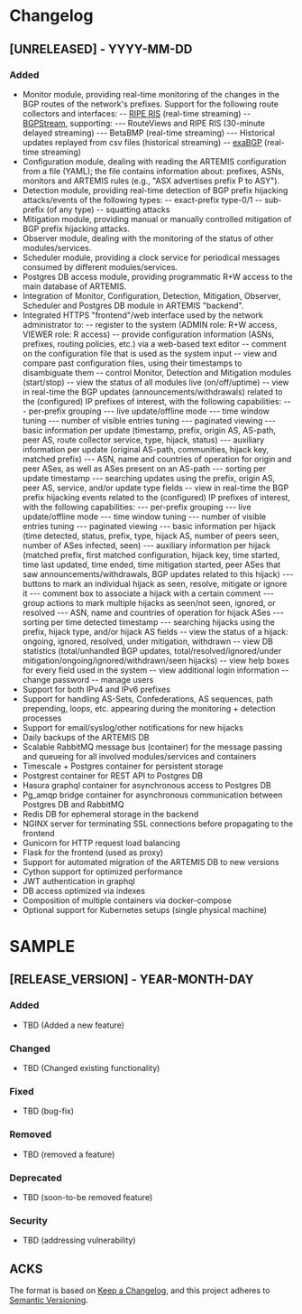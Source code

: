 # Changelog

## [UNRELEASED] - YYYY-MM-DD
### Added
- Monitor module, providing real-time monitoring of the changes in the BGP routes of the network's prefixes.
Support for the following route collectors and interfaces:
-- [RIPE RIS](http://stream-dev.ris.ripe.net/demo2) (real-time streaming)
-- [BGPStream](https://bgpstream.caida.org/), supporting:
--- RouteViews and RIPE RIS (30-minute delayed streaming)
--- BetaBMP (real-time streaming)
--- Historical updates replayed from csv files (historical streaming)
-- [exaBGP](https://github.com/Exa-Networks/exabgp) (real-time streaming)
- Configuration module, dealing with reading the ARTEMIS configuration from a file (YAML); the file
contains information about: prefixes, ASNs, monitors and ARTEMIS rules (e.g., "ASX advertises prefix P to ASY").
- Detection module, providing real-time detection of BGP prefix hijacking attacks/events of the following types:
-- exact-prefix type-0/1
-- sub-prefix (of any type)
-- squatting attacks
- Mitigation module, providing manual or manually controlled mitigation of BGP prefix hijacking attacks.
- Observer module, dealing with the monitoring of the status of other modules/services.
- Scheduler module, providing a clock service for periodical messages consumed by different modules/services.
- Postgres DB access module, providing programmatic R+W access to the main database of ARTEMIS.
- Integration of Monitor, Configuration, Detection, Mitigation, Observer, Scheduler and Postgres DB module in ARTEMIS
"backend".
- Integrated HTTPS "frontend"/web interface used by the network administrator to:
-- register to the system (ADMIN role: R+W access, VIEWER role: R access)
-- provide configuration information (ASNs, prefixes, routing policies, etc.) via a web-based text editor
-- comment on the configuration file that is used as the system input
-- view and compare past configuration files, using their timestamps to disambiguate them
-- control Monitor, Detection and Mitigation modules (start/stop)
-- view the status of all modules live (on/off/uptime)
-- view in real-time the BGP updates (announcements/withdrawals) related to the (configured) IP prefixes of interest,
with the following capabilities:
--- per-prefix grouping
--- live update/offline mode
--- time window tuning
--- number of visible entries tuning
--- paginated viewing
--- basic information per update (timestamp, prefix, origin AS, AS-path, peer AS, route collector service, type, hijack, status)
--- auxiliary information per update (original AS-path, communities, hijack key, matched prefix)
--- ASN, name and countries of operation for origin and peer ASes, as well as ASes present on an AS-path
--- sorting per update timestamp
--- searching updates using the prefix, origin AS, peer AS, service, and/or update type fields
-- view in real-time the BGP prefix hijacking events related to the (configured) IP prefixes of interest,
with the following capabilities:
--- per-prefix grouping
--- live update/offline mode
--- time window tuning
--- number of visible entries tuning
--- paginated viewing
--- basic information per hijack (time detected, status, prefix, type, hijack AS, number of peers seen, number of ASes infected, seen)
--- auxiliary information per hijack (matched prefix, first matched configuration, hijack key, time started, time last updated, time ended,
time mitigation started, peer ASes that saw announcements/withdrawals, BGP updates related to this hijack)
--- buttons to mark an individual hijack as seen, resolve, mitigate or ignore it
--- comment box to associate a hijack with a certain comment
--- group actions to mark multiple hijacks as seen/not seen, ignored, or resolved
--- ASN, name and countries of operation for hijack ASes
--- sorting per time detected timestamp
--- searching hijacks using the prefix, hijack type, and/or hijack AS fields
-- view the status of a hijack: ongoing, ignored, resolved, under mitigation, withdrawn
-- view DB statistics (total/unhandled BGP updates, total/resolved/ignored/under mitigation/ongoing/ignored/withdrawn/seen hijacks)
-- view help boxes for every field used in the system
-- view additional login information
-- change password
-- manage users
- Support for both IPv4 and IPv6 prefixes
- Support for handling AS-Sets, Confederations, AS sequences, path prepending, loops, etc. appearing during the monitoring + detection processes
- Support for email/syslog/other notifications for new hijacks
- Daily backups of the ARTEMIS DB
- Scalable RabbitMQ message bus (container) for the message passing and queueing for all involved modules/services and containers
- Timescale + Postgres container for persistent storage
- Postgrest container for REST API to Postgres DB
- Hasura graphql container for asynchronous access to Postgres DB
- Pg_amqp bridge container for asynchronous communication between Postgres DB and RabbitMQ
- Redis DB for ephemeral storage in the backend
- NGINX server for terminating SSL connections before propagating to the frontend
- Gunicorn for HTTP request load balancing
- Flask for the frontend (used as proxy)
- Support for automated migration of the ARTEMIS DB to new versions
- Cython support for optimized performance
- JWT authentication in graphql
- DB access optimized via indexes
- Composition of multiple containers via docker-compose
- Optional support for Kubernetes setups (single physical machine)

# SAMPLE
## [RELEASE_VERSION] - YEAR-MONTH-DAY
### Added
- TBD (Added a new feature)

### Changed
- TBD (Changed existing functionality)

### Fixed
- TBD (bug-fix)

### Removed
- TBD (removed a feature)

### Deprecated
- TBD (soon-to-be removed feature)

### Security
- TBD (addressing vulnerability)

## ACKS
The format is based on [Keep a Changelog](https://keepachangelog.com/en/1.0.0/),
and this project adheres to [Semantic Versioning](https://semver.org/spec/v2.0.0.html).

